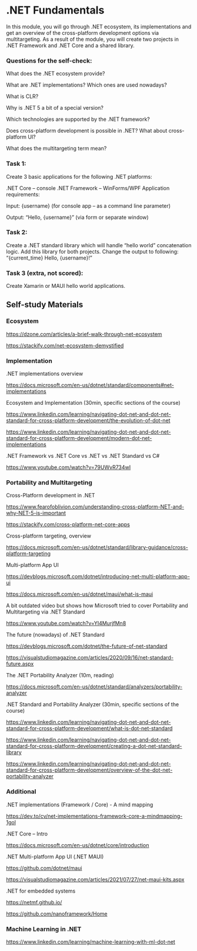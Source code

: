 # .NET Fundamentals

In this module, you will go through .NET ecosystem, its implementations and get an overview of the cross-platform development options via multitargeting. As a result of the module, you will create two projects in .NET Framework and .NET Core and a shared library.  

### Questions for the self-check:

What does the .NET ecosystem provide?

What are .NET implementations? Which ones are used nowadays?

What is CLR?

Why is .NET 5 a bit of a special version?

Which technologies are supported by the .NET framework?

Does cross-platform development is possible in .NET? What about cross-platform UI?

What does the multitargeting term mean?

### Task 1:

Create 3 basic applications for the following .NET platforms:

.NET Core – console
.NET Framework – WinForms/WPF
Application requirements:

Input: {username} (for console app – as a command line parameter)

Output: “Hello, {username}” (via form or separate window) 

### Task 2:  

Create a .NET standard library which will handle “hello world” concatenation logic. Add this library for both projects. Change the output to following: “{current_time} Hello, {username}!”

### Task 3 (extra, not scored): 

Create Xamarin or MAUI hello world applications.

## Self-study Materials

### Ecosystem
https://dzone.com/articles/a-brief-walk-through-net-ecosystem

https://stackify.com/net-ecosystem-demystified

### Implementation
.NET implementations overview

https://docs.microsoft.com/en-us/dotnet/standard/components#net-implementations

Ecosystem and Implementation (30min, specific sections of the course)

https://www.linkedin.com/learning/navigating-dot-net-and-dot-net-standard-for-cross-platform-development/the-evolution-of-dot-net

https://www.linkedin.com/learning/navigating-dot-net-and-dot-net-standard-for-cross-platform-development/modern-dot-net-implementations

.NET Framework vs .NET Core vs .NET vs .NET Standard vs C#

https://www.youtube.com/watch?v=79UWvR734wI

### Portability and Multitargeting
Cross-Platform development in .NET

https://www.fearofoblivion.com/understanding-cross-platform-NET-and-why-NET-5-is-important

https://stackify.com/cross-platform-net-core-apps

Cross-platform targeting, overview

https://docs.microsoft.com/en-us/dotnet/standard/library-guidance/cross-platform-targeting

Multi-platform App UI

https://devblogs.microsoft.com/dotnet/introducing-net-multi-platform-app-ui

https://docs.microsoft.com/en-us/dotnet/maui/what-is-maui

A bit outdated video but shows how Microsoft tried to cover Portability and Multitargeting via .NET Standard

https://www.youtube.com/watch?v=YI4MurjfMn8

The future (nowadays) of .NET Standard

https://devblogs.microsoft.com/dotnet/the-future-of-net-standard

https://visualstudiomagazine.com/articles/2020/09/16/net-standard-future.aspx

The .NET Portability Analyzer (10m, reading)

https://docs.microsoft.com/en-us/dotnet/standard/analyzers/portability-analyzer

.NET Standard and Portability Analyzer (30min, specific sections of the course)

https://www.linkedin.com/learning/navigating-dot-net-and-dot-net-standard-for-cross-platform-development/what-is-dot-net-standard

https://www.linkedin.com/learning/navigating-dot-net-and-dot-net-standard-for-cross-platform-development/creating-a-dot-net-standard-library

https://www.linkedin.com/learning/navigating-dot-net-and-dot-net-standard-for-cross-platform-development/overview-of-the-dot-net-portability-analyzer

### Additional
.NET implementations (Framework / Core) - A mind mapping

https://dev.to/cv/net-implementations-framework-core-a-mindmapping-1gol

.NET Core – Intro

https://docs.microsoft.com/en-us/dotnet/core/introduction

.NET Multi-platform App UI (.NET MAUI)

https://github.com/dotnet/maui

https://visualstudiomagazine.com/articles/2021/07/27/net-maui-kits.aspx

.NET for embedded systems

https://netmf.github.io/

https://github.com/nanoframework/Home

### Machine Learning in .NET

https://www.linkedin.com/learning/machine-learning-with-ml-dot-net 
